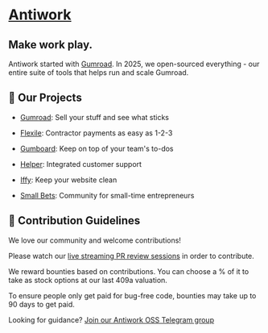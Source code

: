# [Antiwork](https://antiwork.com)

## Make work play.

Antiwork started with [Gumroad](https://github.com/antiwork/gumroad). In 2025, we open-sourced everything - our entire suite of tools that helps run and scale Gumroad.

## 🚀 Our Projects

- [Gumroad](https://github.com/antiwork/gumroad): Sell your stuff and see what sticks

- [Flexile](https://github.com/antiwork/flexile): Contractor payments as easy as 1-2-3
- [Gumboard](https://github.com/antiwork/gumboard): Keep on top of your team's to-dos
- [Helper](https://github.com/antiwork/helper): Integrated customer support
- [Iffy](https://github.com/antiwork/iffy): Keep your website clean
- [Small Bets](https://github.com/antiwork/smallbets): Community for small-time entrepreneurs


## 🌈 Contribution Guidelines

We love our community and welcome contributions!

Please watch our [live streaming PR review sessions](https://www.youtube.com/@anti-work) in order to contribute.

We reward bounties based on contributions. You can choose a % of it to take as stock options at our last 409a valuation.

To ensure people only get paid for bug-free code, bounties may take up to 90 days to get paid.

Looking for guidance? [Join our Antiwork OSS Telegram group](https://t.me/+vg31gHiNc3c0OThh)


